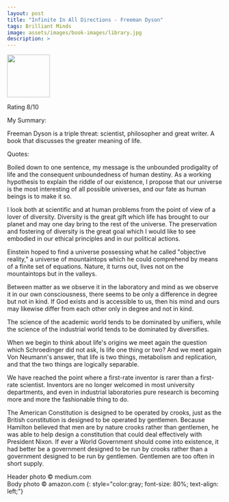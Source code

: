 ```yaml
---
layout: post
title: "Infinite In All Directions - Freeman Dyson"
tags: Brilliant Minds
image: assets/images/book-images/library.jpg
description: >
---
```


<img src="https://images-na.ssl-images-amazon.com/images/I/51KY36q7F9L._SX330_BO1,204,203,200_.jpg" width="100">

Rating 8/10

My Summary:

Freeman Dyson is a triple threat: scientist, philosopher and great writer. A book that discusses the greater meaning of life.

Quotes:

Boiled down to one sentence, my message is the unbounded prodigality of life and the consequent unboundedness of human destiny. As a working hypothesis to explain the riddle of our existence, I propose that our universe is the most interesting of all possible universes, and our fate as human beings is to make it so.

I look both at scientific and at human problems from the point of view of a lover of diversity. Diversity is the great gift which life has brought to our planet and may one day bring to the rest of the universe. The preservation and fostering of diversity is the great goal which I would like to see embodied in our ethical principles and in our political actions.

Einstein hoped to find a universe possessing what he called "objective reality," a universe of mountaintops which he could comprehend by means of a finite set of equations. Nature, it turns out, lives not on the mountaintops but in the valleys.

Between matter as we observe it in the laboratory and mind as we observe it in our own consciousness, there seems to be only a difference in degree but not in kind. If God exists and is accessible to us, then his mind and ours may likewise differ from each other only in degree and not in kind.

The science of the academic world tends to be dominated by unifiers, while the science of the industrial world tends to be dominated by diversifies.

When we begin to think about life's origins we meet again the question which Schroedinger did not ask, Is life one thing or two? And we meet again Von Neumann's answer, that life is two things, metabolism and replication, and that the two things are logically separable.

We have reached the point where a first-rate inventor is rarer than a first-rate scientist. Inventors are no longer welcomed in most university departments, and even in industrial laboratories pure research is becoming more and more the fashionable thing to do.

The American Constitution is designed to be operated by crooks, just as the British constitution is designed to be operated by gentlemen. Because Hamilton believed that men are by nature crooks rather than gentlemen, he was able to help design a constitution that could deal effectively with President Nixon. If ever a World Government should come into existence, it had better be a government designed to be run by crooks rather than a government designed to be run by gentlemen. Gentlemen are too often in short supply.

Header photo &copy; medium.com<br>
Body photo &copy; amazon.com
{: style="color:gray; font-size: 80%; text-align: left;"}
